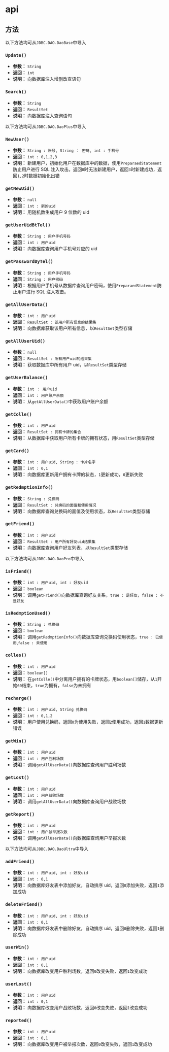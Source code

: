 # api

## 方法

以下方法均可从`JDBC.DAO.DaoBase`中导入

### `Update()` <Badge text="1.5.0-" type="error"/>

- **参数：** `String`
- **返回：** `int`
- **说明：**
  向数据库注入增删改查语句

### `Search()`

- **参数：** `String`
- **返回：** `ResultSet`
- **说明：**
  向数据库注入查询语句

以下方法均可从`JDBC.DAO.DaoPlus`中导入

### `NewUser()`

- **参数：** `String : 账号, String ： 密码, int : 手机号`
- **返回：** `int : 0,1,2,3`
- **说明：**
  新建用户，初始化用户在数据库中的数据，使用`PreparaedStatement`防止用户进行 SQL 注入攻击。返回`0`时无法新建用户，返回`3`时新建成功，返回`1,2`时数据初始化出错

### `getNewUid()`

- **参数：** `null`
- **返回：** `int : 新的uid`
- **说明：**
  用随机数生成用户 9 位数的 uid

### `getUserUidBtTel()`

- **参数：** `String : 用户手机号码`
- **返回：** `int : 用户uid`
- **说明：**
  向数据库查询用户手机号对应的 uid

### `getPasswordByTel()`

- **参数：** `String : 用户手机号码`
- **返回：** `String : 用户密码`
- **说明：**
  根据用户手机号从数据库查询用户密码，使用`PreparaedStatement`防止用户进行 SQL 注入攻击。

### `getAllUserData()`

- **参数：** `int : 用户uid`
- **返回：** `ResultSet : 该用户所有信息的结果集`
- **说明：**
  向数据库获取该用户所有信息，以`ResultSet`类型存储

### `getAllUserUid()`

- **参数：** `null`
- **返回：** `ResultSet : 所有用户uid的结果集`
- **说明：**
  获取数据库中所有用户 uid，以`ResultSet`类型存储

### `getUserBalance()`

- **参数：** `int ： 用户uid`
- **返回：** `int : 用户账户余额`
- **说明：**
  从`getAllUserData()`中获取用户账户余额

### `getColle()`

- **参数：** `int : 用户uid`
- **返回：** `ResultSet : 拥有卡牌的集合`
- **说明：**
  从数据库中获取用户所有卡牌的拥有状态，用`ResultSet`类型存储

### `getCard()`

- **参数：** `int : 用户uid, String : 卡片名字`
- **返回：** `int : 0,1`
- **说明：**
  向数据库更新用户拥有卡牌的状态，`1`更新成功，`0`更新失败

### `getRedmptionInfo()`

- **参数：** `String : 兑换码`
- **返回：** `ResultSet : 兑换码的面值和使用情况`
- **说明：**
  向数据库查询兑换码的面值及使用状态，以`ResultSet`类型存储

### `getFriend()`

- **参数：** `int : 用户uid`
- **返回：** `ResultSet : 用户所有好友uid结果集`
- **说明：**
  向数据库查询用户好友列表，以`ResultSet`类型存储

以下方法均可从`JDBC.DAO.DaoPro`中导入

### `isFriend()`

- **参数：** `int : 用户uid, int : 好友uid`
- **返回：** `boolean`
- **说明：**
  调用`getFriend()`向数据库查询好友关系，`true : 是好友`，`false : 不是好友`

### `isRedmptionUsed()`

- **参数：** `String : 兑换码`
- **返回：** `boolean`
- **说明：**
  调用`getRedmptionInfo()`向数据库查询兑换码使用状态，`true : 已使用`,`false : 未使用`

### `colles()`

- **参数：** `int : 用户uid`
- **返回：** `boolean[]`
- **说明：**
  在`getColle()`中分离用户拥有的卡牌状态，用`boolean[]`储存，从`1`开始`60`结束，`true`为拥有，`false`为未拥有

### `recharge()`

- **参数：** `int : 用户uid, String 兑换码`
- **返回：** `int : 0,1,2`
- **说明：**
  用户使用兑换码，返回`0`为使用失败，返回`2`使用成功，返回`1`数据更新错误

### `getWin()`

- **参数：** `int : 用户uid`
- **返回：** `int : 用户胜利场数`
- **说明：**
  调用`getAllUserData()`向数据库查询用户胜利场数

### `getLost()`

- **参数：** `int : 用户uid`
- **返回：** `int : 用户战败场数`
- **说明：**
  调用`getAllUserData()`向数据库查询用户战败场数

### `getReport()`

- **参数：** `int : 用户uid`
- **返回：** `int : 用户被举报次数`
- **说明：**
  调用`getAllUserData()`向数据库查询用户举报次数

以下方法均可从`JDBC.DAO.DaoUltra`中导入

### `addFriend()`

- **参数：** `int : 用户uid, int : 好友uid`
- **返回：** `int : 0,1`
- **说明：**
  向数据库好友表中添加好友，自动排序 uid，返回`0`添加失败，返回`1`添加成功

### `deleteFriend()`

- **参数：** `int : 用户uid, int : 好友uid`
- **返回：** `int : 0,1`
- **说明：**
  向数据库好友表中删除好友，自动排序 uid，返回`0`删除失败，返回`1`删除成功

### `userWin()`

- **参数：** `int : 用户uid`
- **返回：** `int : 0,1`
- **说明：**
  向数据库改变用户胜利场数，返回`0`改变失败，返回`1`改变成功

### `userLost()`

- **参数：** `int : 用户uid`
- **返回：** `int : 0,1`
- **说明：**
  向数据库改变用户战败场数，返回`0`改变失败，返回`1`改变成功

### `reported()`

- **参数：** `int : 用户uid`
- **返回：** `int : 0,1`
- **说明：**
  向数据库改变用户被举报次数，返回`0`改变失败，返回`1`改变成功
